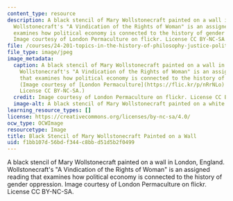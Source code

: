 ```yaml
---
content_type: resource
description: A black stencil of Mary Wollstonecraft painted on a wall in London, England.
  Wollstonecraft's "A Vindication of the Rights of Woman" is an assigned reading that
  examines how political economy is connected to the history of gender oppression.
  Image courtesy of London Permaculture on flickr. License CC BY-NC-SA.
file: /courses/24-201-topics-in-the-history-of-philosophy-justice-political-economy-spring-2016/f1bb107d56bdf344c8bbd51d5b2f0499_24-201s16.jpg
file_type: image/jpeg
image_metadata:
  caption: A black stencil of Mary Wollstonecraft painted on a wall in London, England.
    Wollstonecraft's "A Vindication of the Rights of Woman" is an assigned reading
    that examines how political economy is connected to the history of gender oppression.
    (Image courtesy of [London Permaculture](https://flic.kr/p/nRrNLo) on flickr.
    License CC BY-NC-SA.)
  credit: Image courtesy of London Permaculture on flickr. License CC BY-NC-SA.
  image-alt: A black stencil of Mary Wollstonecraft painted on a white wall.
learning_resource_types: []
license: https://creativecommons.org/licenses/by-nc-sa/4.0/
ocw_type: OCWImage
resourcetype: Image
title: Black Stencil of Mary Wollstonecraft Painted on a Wall
uid: f1bb107d-56bd-f344-c8bb-d51d5b2f0499
---
```

A black stencil of Mary Wollstonecraft painted on a wall in London, England. Wollstonecraft's "A Vindication of the Rights of Woman" is an assigned reading that examines how political economy is connected to the history of gender oppression. Image courtesy of London Permaculture on flickr. License CC BY-NC-SA.